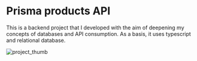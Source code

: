 # Prisma products API

This is a backend project that I developed with the aim of deepening my concepts of databases and API consumption. As a basis, it uses typescript and relational database.

![project_thumb](https://github.com/user-attachments/assets/7347a240-82c4-47ab-9cae-82fd540cb33b)

